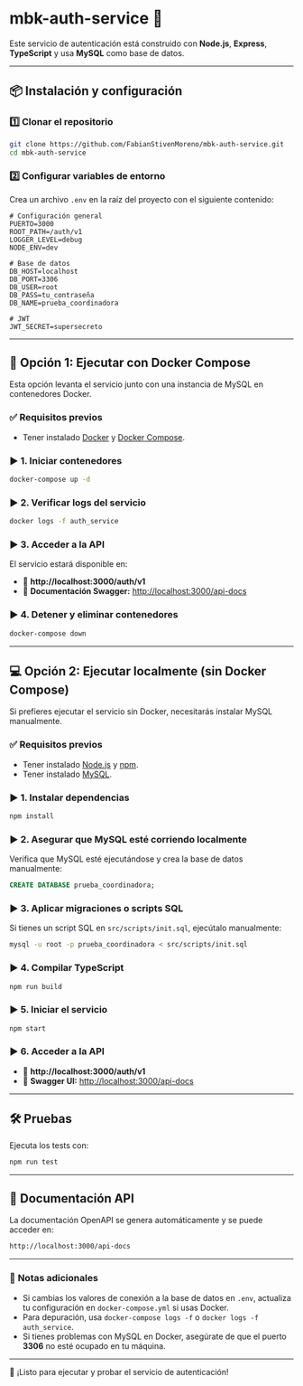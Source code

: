# **mbk-auth-service** 🚀

Este servicio de autenticación está construido con **Node.js**, **Express**, **TypeScript** y usa **MySQL** como base de datos.

---

## 📦 **Instalación y configuración**

### 1️⃣ **Clonar el repositorio**
```sh
git clone https://github.com/FabianStivenMoreno/mbk-auth-service.git
cd mbk-auth-service
```

### 2️⃣ **Configurar variables de entorno**
Crea un archivo `.env` en la raíz del proyecto con el siguiente contenido:

```env
# Configuración general
PUERTO=3000
ROOT_PATH=/auth/v1
LOGGER_LEVEL=debug
NODE_ENV=dev

# Base de datos
DB_HOST=localhost
DB_PORT=3306
DB_USER=root
DB_PASS=tu_contraseña
DB_NAME=prueba_coordinadora

# JWT
JWT_SECRET=supersecreto
```

---

## 🚀 **Opción 1: Ejecutar con Docker Compose**
Esta opción levanta el servicio junto con una instancia de MySQL en contenedores Docker.

### ✅ **Requisitos previos**
- Tener instalado [Docker](https://www.docker.com/) y [Docker Compose](https://docs.docker.com/compose/install/).

### ▶ **1. Iniciar contenedores**
```sh
docker-compose up -d
```

### ▶ **2. Verificar logs del servicio**
```sh
docker logs -f auth_service
```

### ▶ **3. Acceder a la API**
El servicio estará disponible en:
- 🔗 **http://localhost:3000/auth/v1**
- 🔗 **Documentación Swagger:** [http://localhost:3000/api-docs](http://localhost:3000/api-docs)

### ▶ **4. Detener y eliminar contenedores**
```sh
docker-compose down
```

---

## 💻 **Opción 2: Ejecutar localmente (sin Docker Compose)**
Si prefieres ejecutar el servicio sin Docker, necesitarás instalar MySQL manualmente.

### ✅ **Requisitos previos**
- Tener instalado [Node.js](https://nodejs.org/) y [npm](https://www.npmjs.com/).
- Tener instalado [MySQL](https://dev.mysql.com/downloads/installer/).

### ▶ **1. Instalar dependencias**
```sh
npm install
```

### ▶ **2. Asegurar que MySQL esté corriendo localmente**
Verifica que MySQL esté ejecutándose y crea la base de datos manualmente:

```sql
CREATE DATABASE prueba_coordinadora;
```

### ▶ **3. Aplicar migraciones o scripts SQL**
Si tienes un script SQL en `src/scripts/init.sql`, ejecútalo manualmente:
```sh
mysql -u root -p prueba_coordinadora < src/scripts/init.sql
```

### ▶ **4. Compilar TypeScript**
```sh
npm run build
```

### ▶ **5. Iniciar el servicio**
```sh
npm start
```

### ▶ **6. Acceder a la API**
- 🔗 **http://localhost:3000/auth/v1**
- 🔗 **Swagger UI:** [http://localhost:3000/api-docs](http://localhost:3000/api-docs)

---

## 🛠 **Pruebas**
Ejecuta los tests con:
```sh
npm run test
```

---

## 📖 **Documentación API**
La documentación OpenAPI se genera automáticamente y se puede acceder en:
```sh
http://localhost:3000/api-docs
```

---

### 📌 **Notas adicionales**
- Si cambias los valores de conexión a la base de datos en `.env`, actualiza tu configuración en `docker-compose.yml` si usas Docker.
- Para depuración, usa `docker-compose logs -f` o `docker logs -f auth_service`.
- Si tienes problemas con MySQL en Docker, asegúrate de que el puerto **3306** no esté ocupado en tu máquina.

---

🚀 ¡Listo para ejecutar y probar el servicio de autenticación!

